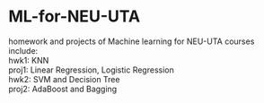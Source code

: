 # ML-for-NEU-UTA
homework and projects of Machine learning for NEU-UTA courses  
include:  
hwk1: KNN  
proj1: Linear Regression, Logistic Regression  
hwk2: SVM and Decision Tree  
proj2: AdaBoost and Bagging  